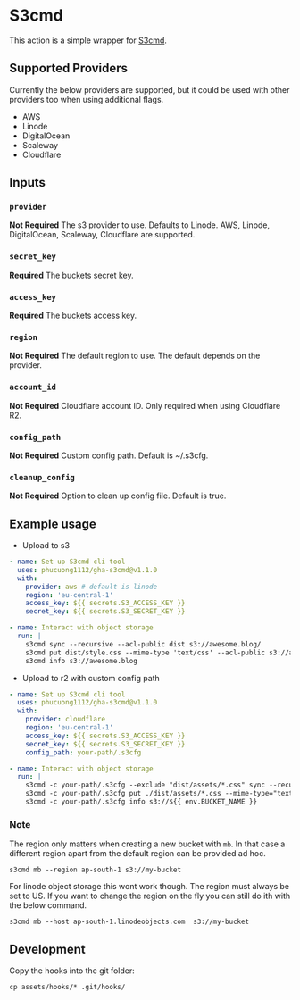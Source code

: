 # S3cmd

This action is a simple wrapper for [S3cmd](https://github.com/s3tools/s3cmd).

## Supported Providers

Currently the below providers are supported, but it could be used with other providers too when using additional flags.

- AWS
- Linode
- DigitalOcean
- Scaleway
- Cloudflare

## Inputs

### `provider`

**Not Required** The s3 provider to use. Defaults to Linode. AWS, Linode, DigitalOcean, Scaleway, Cloudflare are supported.

### `secret_key`

**Required**  The buckets secret key.

### `access_key`

**Required**  The buckets access key.

### `region`

**Not Required** The default region to use. The default depends on the provider.

### `account_id`

**Not Required** Cloudflare account ID. Only required when using Cloudflare R2.

### `config_path`

**Not Required** Custom config path. Default is ~/.s3cfg.

### `cleanup_config`

**Not Required** Option to clean up config file. Default is true.

## Example usage

- Upload to s3

```yml
- name: Set up S3cmd cli tool
  uses: phucuong1112/gha-s3cmd@v1.1.0
  with:
    provider: aws # default is linode
    region: 'eu-central-1'
    access_key: ${{ secrets.S3_ACCESS_KEY }}
    secret_key: ${{ secrets.S3_SECRET_KEY }}

- name: Interact with object storage
  run: |
    s3cmd sync --recursive --acl-public dist s3://awesome.blog/
    s3cmd put dist/style.css --mime-type 'text/css' --acl-public s3://awesome.blog/style.css
    s3cmd info s3://awesome.blog
```

- Upload to r2 with custom config path

```yml
- name: Set up S3cmd cli tool
  uses: phucuong1112/gha-s3cmd@v1.1.0
  with:
    provider: cloudflare
    region: 'eu-central-1'
    access_key: ${{ secrets.S3_ACCESS_KEY }}
    secret_key: ${{ secrets.S3_SECRET_KEY }}
    config_path: your-path/.s3cfg

- name: Interact with object storage
  run: |
    s3cmd -c your-path/.s3cfg --exclude "dist/assets/*.css" sync --recursive --acl-public --delete-removed --no-mime-magic --guess-mime-type ./dist/ s3://${{ env.BUCKET_NAME }}/
    s3cmd -c your-path/.s3cfg put ./dist/assets/*.css --mime-type="text/css" -f s3://${{ env.BUCKET_NAME }}/assets/
    s3cmd -c your-path/.s3cfg info s3://${{ env.BUCKET_NAME }}
```

### Note

The region only matters when creating a new bucket with `mb`. In that case a different region apart from the default region can be provided ad hoc.

```console
s3cmd mb --region ap-south-1 s3://my-bucket
```

For linode object storage this wont work though. The region must always be set to US. If you want to change the region on the fly you can still do ith with the below command.

```console
s3cmd mb --host ap-south-1.linodeobjects.com  s3://my-bucket
```

## Development

Copy the hooks into the git folder:

```shell
cp assets/hooks/* .git/hooks/
```
